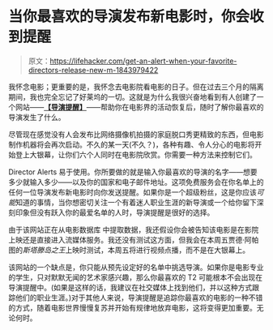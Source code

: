# 当你最喜欢的导演发布新电影时，你会收到提醒

> 原文：<https://lifehacker.com/get-an-alert-when-your-favorite-directors-release-new-m-1843979422>

我怀念电影；更重要的是，我怀念去电影院看电影的日子。但在过去三个月的隔离期间，我也完全忘记了好莱坞的一切。这就是为什么我很兴奋地看到有人创建了一个网站——[**【导演提醒】**](https://directoralerts.website/)——帮助你在电影界的活动恢复后，随时了解你最喜欢的导演发生了什么。



尽管现在感觉没有人会发布比网络摄像机拍摄的家庭脱口秀更精致的东西，但电影制作机器将会再次启动。不久的某一天(不久？)，各种有趣、令人分心的电影将开始登上大银幕，让你们六个人同时在电影院欣赏。你需要一种方法来控制它们。

Director Alerts 易于使用。你所要做的就是输入你最喜欢的导演的名字——想要多少就输入多少——以及你的国家和电子邮件地址。这项免费服务会在你名单上的任何一位导演发布新电影时向你发送提醒。如果你是一个超级粉丝，这是你应该*可能*知道的事情，当你想密切关注一个有着迷人职业生涯的新导演或一个给你留下深刻印象但没有跃入你的最爱名单的人时，导演提醒是很好的选择。

由于该网站正在从电影数据库 中提取数据，我还假设你会被告知该电影是在影院上映还是直接进入流媒体服务。我还没有测试这方面，但我会在本周五贾德·阿帕图的*斯塔滕岛之王*上映时测试，本周五将进行视频点播，而不是在大银幕上。

该网站的一个缺点是，你只能从预先设定好的名单中挑选导演。如果你是电影专业的学生，只对默默无闻的艺术家感兴趣，那么你最喜欢的 T2 可能根本不会出现在导演提醒中。(如果是这样的话，我建议在社交媒体上找到他们，并以这种方式跟踪他们的职业生涯。)对于其他人来说，导演提醒是追踪你最喜欢的电影的一种不错的方式，随着电影世界慢慢复苏并开始有规律地放弃电影，这将变得更加重要。无论何时。